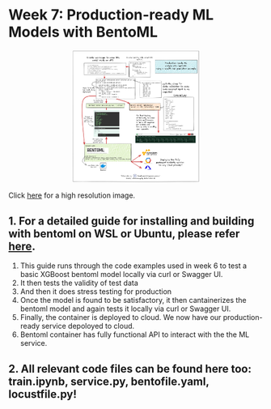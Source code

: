 # Week 7: Production-ready ML Models with BentoML

<p align="center">
<img src = "MLZoomcamp_BentoML_x2.png" width=50% height=50%>
</p>

Click [here](MLZoomcamp_BentoML_x3.png) for a high resolution image.

## 1. For a detailed guide for installing and building with bentoml on WSL or Ubuntu, please refer [here](./setting_up_bentoML_WSL.sh). 

1. This guide runs through the code examples used in week 6 to test a basic XGBoost bentoml model locally via curl or Swagger UI. 
2. It then tests the validity of test data
3. And then it does stress testing for production
4. Once the model is found to be satisfactory, it then cantainerizes the bentoml model and again tests it locally via curl or Swagger UI.
5. Finally, the container is deployed to cloud. We now have our production-ready service depoloyed to cloud.
6. Bentoml container has fully functional API to interact with the the ML service.

## 2. All relevant code files can be found here too: train.ipynb, service.py, bentofile.yaml, locustfile.py!
